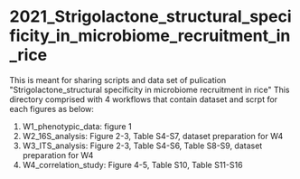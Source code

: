 # 2021_Strigolactone_structural_specificity_in_microbiome_recruitment_in_rice

This is meant for sharing scripts and data set of pulication "Strigolactone_structural specificity in microbiome recruitment in rice"
This directory comprised with 4 workflows that contain dataset and scrpt for each figures as below:  

1) W1_phenotypic_data: figure 1
2) W2_16S_analysis: Figure 2-3, Table S4-S7, dataset preparation for W4
3) W3_ITS_analysis: Figure 2-3, Table S4-S6, Table S8-S9, dataset preparation for W4
5) W4_correlation_study: Figure 4-5, Table S10, Table S11-S16

